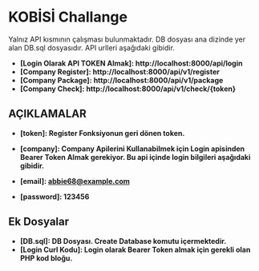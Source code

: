 # KOBİSİ Challange

Yalnız API kısmının çalışması bulunmaktadır.
DB dosyası ana dizinde yer alan DB.sql dosyasıdır.
API urlleri aşağıdaki gibidir.


- **[Login Olarak API TOKEN Almak]: http://localhost:8000/api/login**
- **[Company Register]: http://localhost:8000/api/v1/register**
- **[Company Package]: http://localhost:8000/api/v1/package**
- **[Company Check]: http://localhost:8000/api/v1/check/{token}**

## AÇIKLAMALAR
- **[token]: Register Fonksiyonun geri dönen token.**
- **[company]: Company Apilerini Kullanabilmek için Login apisinden Bearer Token Almak gerekiyor. Bu api içinde login bilgileri aşağıdaki gibidir.**

- **[email]: abbie68@example.com**
- **[password]: 123456**

## Ek Dosyalar
- **[DB.sql]: DB Dosyası. Create Database komutu içermektedir.**
- **[Login Curl Kodu]: Login olarak Bearer Token almak için gerekli olan PHP kod bloğu.**

